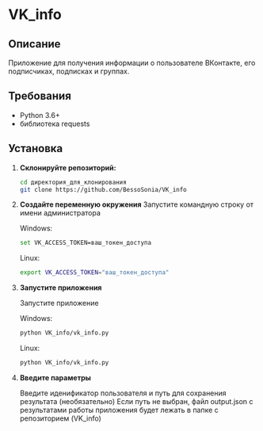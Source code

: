 # VK_info

## Описание

Приложение для получения информации о пользователе ВКонтакте, его подписчиках, подписках и группах.

## Требования

- Python 3.6+
- библиотека requests

## Установка

1. **Склонируйте репозиторий:**
   ```bash
   cd директория_для_клонирования
   git clone https://github.com/BessoSonia/VK_info


2. **Создайте переменную окружения**
   Запустите командную строку от имени администратора

   Windows:
      ```bash
      set VK_ACCESS_TOKEN=ваш_токен_доступа
      ```

   Linux:
      ```bash
      export VK_ACCESS_TOKEN="ваш_токен_доступа"
      ```

3. **Запустите приложения**

   Запустите приложение

   Windows:
      ```bash
      python VK_info/vk_info.py
      ```

   Linux:
      ```bash
      python VK_info/vk_info.py
      ```

4. **Введите параметры**

   Введите иденификатор пользователя и путь для сохранения результата (необязательно)
   Если путь не выбран, файл output.json с результатами работы приложения будет лежать в папке с репозиторием (VK_info)
